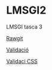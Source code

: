 # LMSGI2
LMSGI tasca 3

[Rawgit](https://rawgit.com/jordigithub1/LMSGI2.2/master/index.html)

[Validació](https://validator.w3.org/nu/?doc=https://rawgit.com/jordigithub1/LMSGI2.2/master/index.html)

[Validaci CSS](http://jigsaw.w3.org/css-validator/validator?uri=https%3A%2F%2Frawgit.com%2Fjordigithub1%2FLMSGI2.2%2Fmaster%2Fcss%2Ftheme.css&profile=css3&usermedium=all&warning=1&vextwarning=&lang=en)
